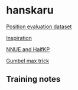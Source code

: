 # hanskaru

[Position evaluation dataset](https://huggingface.co/datasets/Lichess/chess-position-evaluations)

[Inspiration](https://www.kaggle.com/competitions/fide-google-efficiency-chess-ai-challenge/discussion/551257)

[NNUE and HalfKP](https://github.com/official-stockfish/nnue-pytorch/blob/master/docs/nnue.md#halfkp)

[Gumbel max trick](https://timvieira.github.io/blog/post/2014/07/31/gumbel-max-trick/)

## Training notes

